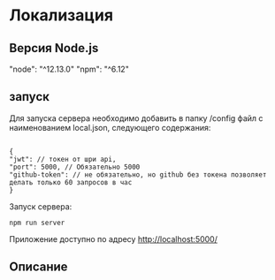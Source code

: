 # Локализация

## Версия Node.js

"node": "^12.13.0"
"npm": "^6.12"

## запуск

Для запуска сервера необходимо добавить в папку /config файл с наименованием local.json, следующего содержания:

```

{
"jwt": // токен от шри api,
"port": 5000, // Обязательно 5000
"github-token": // не обязательно, но github без токена позволяет делать только 60 запросов в час
}

```

Запуск сервера:

```
npm run server
```

Приложение доступно по адресу [http://localhost:5000/](http://localhost:5000/)

## Описание
